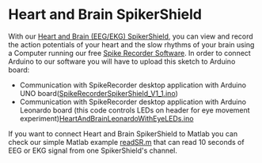 # Heart and Brain SpikerShield 

With our [Heart and Brain (EEG/EKG) SpikerShield](https://backyardbrains.com/products/heartAndBrainSpikerShieldBundle), you can view and record the action potentials of your heart and the slow rhythms of your brain using a Computer running our free [Spike Recorder Software](https://backyardbrains.com/products/spikerecorder). In order to connect Arduino to our software you will have to upload this sketch to Arduino board:

 - Communication with SpikeRecorder desktop application with Arduino UNO board([SpikeRecorderSpikerShield_V1_1.ino](Arduino%20Code/SpikeRecorder/SpikeRecorderSpikerShield_V1_1.ino))
 - Communication with SpikeRecorder desktop application with Arduino Leonardo board (this code controls LEDs on header for eye movement experiment)[HeartAndBrainLeonardoWithEyeLEDs.ino](Arduino%20Code/HeartAndBrainLeonardoWithEyeLEDs/HeartAndBrainLeonardoWithEyeLEDs.ino)
 
If you want to connect Heart and Brain SpikerShield to Matlab you can check our simple Matlab example [readSR.m](Documentation/Matlab/readSR.m) that can read 10 seconds of EEG or EKG signal from one SpikerShield's channel.
 

 
 
 
